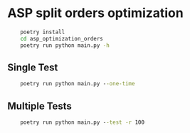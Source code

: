 # ASP split orders optimization

```cmd
    poetry install
    cd asp_optimization_orders
    poetry run python main.py -h
```

## Single Test

```cmd
    poetry run python main.py --one-time
```

## Multiple Tests

```cmd
    poetry run python main.py --test -r 100
```

